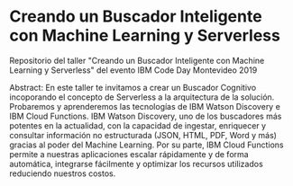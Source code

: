 # Creando un Buscador Inteligente con Machine Learning y Serverless
Repositorio del taller "Creando un Buscador Inteligente con Machine Learning y Serverless" del evento IBM Code Day Montevideo 2019

Abstract:
En este taller te invitamos a crear un Buscador Cognitivo incoporando el concepto de Serverless a la arquitectura de la solución. Probaremos y aprenderemos las tecnologías de IBM Watson Discovery e IBM Cloud Functions. IBM Watson Discovery, uno de los buscadores más potentes en la actualidad, con la capacidad de ingestar, enriquecer y consultar información no estructurada (JSON, HTML, PDF, Word y más) gracias al poder del Machine Learning. Por su parte, IBM Cloud Functions permite a nuestras aplicaciones escalar rápidamente y de forma automática, integrarse fácilmente y optimizar los recursos utilizados reduciendo nuestros costos.
